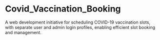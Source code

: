 # Covid_Vaccination_Booking
A web development initiative for scheduling COVID-19 vaccination slots, with separate user and admin login profiles, enabling efficient slot booking and management.
